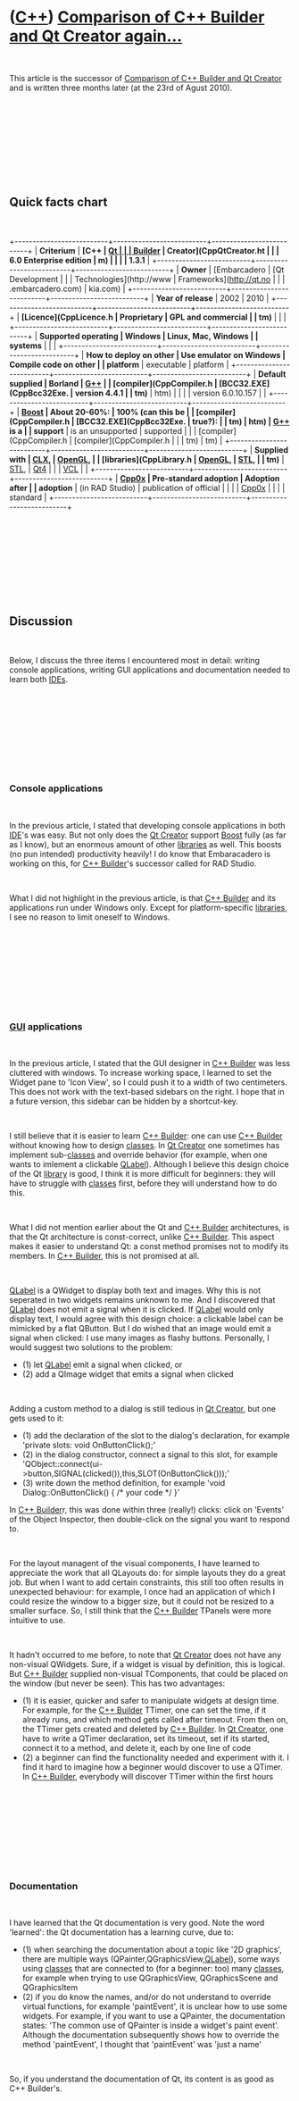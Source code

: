 



 

 

 

 

 

([C++](Cpp.htm)) [Comparison of C++ Builder and Qt Creator again...](CppCompareCppBuilderAndQtCreatorAgain.htm)
===============================================================================================================

 

This article is the successor of [Comparison of C++ Builder and Qt
Creator](CppCompareCppBuilderAndQtCreator.htm) and is written three
months later (at the 23rd of Agust 2010).

 

 

 

 

 

Quick facts chart
-----------------

 

+--------------------------+--------------------------+--------------------------+
| **Criterium**            | **[C++                   | **[Qt                    |
|                          | Builder](CppBuilder.htm) | Creator](CppQtCreator.ht |
|                          | 6.0 Enterprise edition** | m)                       |
|                          |                          | 1.3.1**                  |
+--------------------------+--------------------------+--------------------------+
| **Owner**                | [Embarcadero             | [Qt Development          |
|                          | Technologies](http://www | Frameworks](http://qt.no |
|                          | .embarcadero.com)        | kia.com)                 |
+--------------------------+--------------------------+--------------------------+
| **Year of release**      | 2002                     | 2010                     |
+--------------------------+--------------------------+--------------------------+
| **[Licence](CppLicence.h | Proprietary              | GPL and commercial       |
| tm)**                    |                          |                          |
+--------------------------+--------------------------+--------------------------+
| **Supported operating    | Windows                  | Linux, Mac, Windows      |
| systems**                |                          |                          |
+--------------------------+--------------------------+--------------------------+
| **How to deploy on other | Use emulator on Windows  | Compile code on other    |
| platform**               | executable               | platform                 |
+--------------------------+--------------------------+--------------------------+
| **Default supplied       | Borland                  | [G++](CppGpp.htm)        |
| [compiler](CppCompiler.h | [BCC32.EXE](CppBcc32Exe. | version 4.4.1            |
| tm)**                    | htm)                     |                          |
|                          | version 6.0.10.157       |                          |
+--------------------------+--------------------------+--------------------------+
| **[Boost](CppBoost.htm)  | About 20-60%:            | 100% (can this be        |
| [compiler](CppCompiler.h | [BCC32.EXE](CppBcc32Exe. | true?):                  |
| tm)                      | htm)                     | [G++](CppGpp.htm) is a   |
| support**                | is an unsupported        | supported                |
|                          | [compiler](CppCompiler.h | [compiler](CppCompiler.h |
|                          | tm)                      | tm)                      |
+--------------------------+--------------------------+--------------------------+
| **Supplied with          | [CLX](CppClx.htm),       | [OpenGL](CppOpenGl.htm), |
| [libraries](CppLibrary.h | [OpenGL](CppOpenGl.htm), | [STL](CppStl.htm),       |
| tm)**                    | [STL](CppStl.htm),       | [Qt4](CppQt.htm)         |
|                          | [VCL](CppVcl.htm)        |                          |
+--------------------------+--------------------------+--------------------------+
| **[Cpp0x](Cpp0x.htm)     | Pre-standard adoption    | Adoption after           |
| adoption**               | (in RAD Studio)          | publication of official  |
|                          |                          | [Cpp0x](Cpp0x.htm)       |
|                          |                          | standard                 |
+--------------------------+--------------------------+--------------------------+

 

 

 

 

 

Discussion
----------

 

Below, I discuss the three items I encountered most in detail: writing
console applications, writing GUI applications and documentation needed
to learn both [IDEs](CppIde.htm).

 

 

 

 

 

### Console applications

 

In the previous article, I stated that developing console applications
in both [IDE](CppIde.htm)'s was easy. But not only does the [Qt
Creator](CppQtCreator.htm) support [Boost](CppBoost.htm) fully (as far
as I know), but an enormous amount of other [libraries](CppLibrary.htm)
as well. This boosts (no pun intended) productivity heavily! I do know
that Embaracadero is working on this, for [C++
Builder](CppBuilder.htm)'s successor called for RAD Studio.

 

What I did not highlight in the previous article, is that [C++
Builder](CppBuilder.htm) and its applications run under Windows only.
Except for platform-specific [libraries](CppLibrary.htm), I see no
reason to limit oneself to Windows.

 

 

 

 

 

### [GUI](CppGui.htm) applications

 

In the previous article, I stated that the GUI designer in [C++
Builder](CppBuilder.htm) was less cluttered with windows. To increase
working space, I learned to set the Widget pane to 'Icon View', so I
could push it to a width of two centimeters. This does not work with the
text-based sidebars on the right. I hope that in a future version, this
sidebar can be hidden by a shortcut-key.

 

I still believe that it is easier to learn [C++
Builder](CppBuilder.htm): one can use [C++ Builder](CppBuilder.htm)
without knowing how to design [classes](CppClass.htm). In [Qt
Creator](CppQtCreator.htm) one sometimes has implement
sub-[classes](CppClass.htm) and override behavior (for example, when one
wants to imlement a clickable [QLabel](CppQLabel.htm)). Although I
believe this design choice of the Qt [library](CppLibrary.htm) is good,
I think it is more difficult for beginners: they will have to struggle
with [classes](CppClass.htm) first, before they will understand how to
do this.

 

What I did not mention earlier about the Qt and [C++
Builder](CppBuilder.htm) architectures, is that the Qt architecture is
const-correct, unlike [C++ Builder](CppBuilder.htm). This aspect makes
it easier to understand Qt: a const method promises not to modify its
members. In [C++ Builder](CppBuilder.htm), this is not promised at all.

 

[QLabel](CppQLabel.htm) is a QWidget to display both text and images.
Why this is not seperated in two widgets remains unknown to me. And I
discovered that [QLabel](CppQLabel.htm) does not emit a signal when it
is clicked. If [QLabel](CppQLabel.htm) would only display text, I would
agree with this design choice: a clickable label can be mimicked by a
flat QButton. But I do wished that an image would emit a signal when
clicked: I use many images as flashy buttons. Personally, I would
suggest two solutions to the problem:

-   \(1) let [QLabel](CppQLabel.htm) emit a signal when clicked, or
-   \(2) add a QImage widget that emits a signal when clicked

 

Adding a custom method to a dialog is still tedious in [Qt
Creator](CppQtCreator.htm), but one gets used to it:

-   \(1) add the declaration of the slot to the dialog's declaration, for
    example 'private slots: void OnButtonClick();'
-   \(2) in the dialog constructor, connect a signal to this slot, for
    example
    'QObject::connect(ui-&gt;button,SIGNAL(clicked()),this,SLOT(OnButtonClick()));'
-   \(3) write down the method definition, for example
    'void Dialog::OnButtonClick() { /\* your code \*/ }'

In [C++ Builder](CppBuilder.htm)r, this was done within three (really!)
clicks: click on 'Events' of the Object Inspector, then double-click on
the signal you want to respond to.

 

For the layout managent of the visual components, I have learned to
appreciate the work that all QLayouts do: for simple layouts they do a
great job. But when I want to add certain constraints, this still too
often results in unexpected behaviour: for example, I once had an
application of which I could resize the window to a bigger size, but it
could not be resized to a smaller surface. So, I still think that the
[C++ Builder](CppBuilder.htm) TPanels were more intuitive to use.

 

It hadn't occurred to me before, to note that [Qt
Creator](CppQtCreator.htm) does not have any non-visual QWidgets. Sure,
if a widget is visual by definition, this is logical. But [C++
Builder](CppBuilder.htm) supplied non-visual TComponents, that could be
placed on the window (but never be seen). This has two advantages:

-   \(1) it is easier, quicker and safer to manipulate widgets at design
    time. For example, for the [C++ Builder](CppBuilder.htm) TTimer, one can
    set the time, if it already runs, and which method gets called
    after timeout. From then on, the TTimer gets created and deleted by [C++
    Builder](CppBuilder.htm). In [Qt Creator](CppQtCreator.htm), one have to
    write a QTimer declaration, set its timeout, set if its started, connect
    it to a method, and delete it, each by one line of code
-   \(2) a beginner can find the functionality needed and experiment with it.
    I find it hard to imagine how a beginner would discover to use a QTimer.
    In [C++ Builder](CppBuilder.htm), everybody will discover TTimer within
    the first hours

 

 

 

 

 

### Documentation

 

I have learned that the Qt documentation is very good. Note the word
'learned': the Qt documentation has a learning curve, due to:

-   \(1) when searching the documentation about a topic like '2D graphics',
    there are multiple ways
    (QPainter,QGraphicsView,[QLabel](CppQLabel.htm)), some ways using
    [classes](CppClass.htm) that are connected to (for a beginner: too) many
    [classes](CppClass.htm), for example when trying to use QGraphicsView,
    QGraphicsScene and QGraphicsItem
-   \(2) if you do know the names, and/or do not understand to override
    virtual functions, for example 'paintEvent', it is unclear how to use
    some widgets. For example, if you want to use a QPainter, the
    documentation states: 'The common use of QPainter is inside a widget's
    paint event'. Although the documentation subsequently shows how to
    override the method 'paintEvent', I thought that 'paintEvent' was 'just
    a name'

 

So, if you understand the documentation of Qt, its content is as good as
C++ Builder's.

 

Still, there re two thingss:

-   \(1) Because [C++ Builder](CppBuilder.htm) is easier to learn (as I
    stated above), I nearly ever needed to use its documentation for VCL
    [classes](CppClass.htm)
-   \(2) Unlike the Qt documentation, [C++ Builder](CppBuilder.htm) also
    documents [STL](CppStl.htm) classes

 

Summarizing this:

-   \(1) The [Qt Creator](CppQtCreator.htm) documentation documents its Qt
    [classes](CppClass.htm) as well as [C++ Builder](CppBuilder.htm)
    documents its VCL classes
-   \(2) The [Qt Creator](CppQtCreator.htm) documentation takes time to
    understand, the [C++ Builder](CppBuilder.htm) documentation is more
    intuitive
-   \(3) Unlike [C++ Builder](CppBuilder.htm), the [Qt
    Creator](CppQtCreator.htm) documentation lacks [STL](CppStl.htm) classes
    documentation

 

 

 

 

 

Summary
-------

 

+--------------------------+--------------------------+--------------------------+
| **Criterium**            | **[C++                   | **[Qt                    |
|                          | Builder](CppBuilder.htm) | Creator](CppQtCreator.ht |
|                          | 6.0 Enterprise edition** | m)                       |
|                          |                          | 1.3.1**                  |
+--------------------------+--------------------------+--------------------------+
| **Development of console | Similar, low             | Similar, high            |
| applications**           | [Boost](CppBoost.htm)    | [Boost](CppBoost.htm)    |
|                          | support                  | support                  |
+--------------------------+--------------------------+--------------------------+
| **Initial                | Non-minimal, can be      | Non-minimal, can be      |
| [main](CppMain.htm)      | removed ruthlessly       | removed ruthlessly       |
| [function](CppFunction.h |                          |                          |
| tm)                      |                          |                          |
| in console application** |                          |                          |
+--------------------------+--------------------------+--------------------------+
| **[GUI](CppGui.htm)      | Plenty of screen space,  | Screen cluttered with    |
| designer**               | all windows can be       | windows, different ways  |
|                          | hidden in the same way,  | to hide and show most    |
|                          | all windows have a       | windows                  |
|                          | shortcut key             |                          |
+--------------------------+--------------------------+--------------------------+
| **Ease of learning       | [VCL](CppVcl.htm) has    | [Qt](CppQt.htm) does not |
| graphical                | non-visual components    | have non-visual widgets, |
| [library](CppLibrary.htm | (TTimer, for example)    | so a QTimer's behavior   |
| )                        | that a beginner can use  | must be written in code, |
| used by                  | without writing code     | which is harder and      |
| [GUI](CppGui.htm)        |                          | error-prone              |
| designer**               |                          |                          |
+--------------------------+--------------------------+--------------------------+
| **Component/widget       | Clickable TLabel for     | Non-clickable            |
| architecture**           | labels, clickable        | [QLabel](CppQLabel.htm)  |
|                          | [TImage](CppTImage.htm)  | for both labels and      |
|                          | for images               | images                   |
+--------------------------+--------------------------+--------------------------+
| **Adding methods to      | Easy and transparent     | Tedious and less         |
| dialogs**                |                          | transparent              |
+--------------------------+--------------------------+--------------------------+
| **Component/widget       | Basic by default, but    | Reimplementation of      |
| use/re-use and           | also possible to         | [virtual](CppVirtual.htm |
| extension**              | reimplement              | )                        |
|                          | [virtual](CppVirtual.htm | [member                  |
|                          | )                        | functions](CppMemberFunc |
|                          | [member                  | tion.htm)                |
|                          | functions](CppMemberFunc | with magic names and     |
|                          | tion.htm)                | unknown functioning      |
+--------------------------+--------------------------+--------------------------+
| **Layout management**    | All Component have an    | Layout managers with     |
|                          | Alignment property, use  | good default behavior,   |
|                          | of TPanel as workhorses, | but less intuitive for   |
|                          | TPanel works intuitively | more complex custom      |
|                          | for complex custom       | behavior                 |
|                          | behavior                 |                          |
+--------------------------+--------------------------+--------------------------+
| **Documentation**        | VCL                      | Qt                       |
|                          | [classes](CppClass.htm)  | [classes](CppClass.htm)  |
|                          | well documented, easy to | well documented, it      |
|                          | read the documentation,  | takes time to learn      |
|                          | [STL](CppStl.htm) fully  | reading the              |
|                          | documented               | documentation, no        |
|                          |                          | [STL](CppStl.htm)        |
|                          |                          | documentation            |
+--------------------------+--------------------------+--------------------------+

 

My personal conclusion has remained the same:

-   \(1) [C++ Builder](CppBuilder.htm) is easier to learn
-   \(2) the extra effort learning [Qt Creator](CppQtCreator.htm) is worth
    it, because [Qt Creator](CppQtCreator.htm) is cross-platform and has a
    superior compiler

 

 

 

 

 

[References](CppReferences.htm)
-------------------------------

 

1.  [Nokia overview of all Qt
    classes](http://doc.qt.nokia.com/4.6/classes.html)

 

 

 

 

 





 

[![Valid XHTML 1.0 Strict](valid-xhtml10.png){width="88"
height="31"}](http://validator.w3.org/check?uri=referer)

